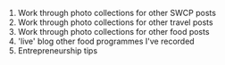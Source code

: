 1. Work through photo collections for other SWCP posts
2. Work through photo collections for other travel posts
3. Work through photo collections for other food posts
4. 'live' blog other food programmes I've recorded
5. Entrepreneurship tips
